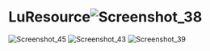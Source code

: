 # LuResource![Screenshot_38](https://github.com/98pritom/LuResource/assets/91086144/3c54d09b-b719-44ef-aa4d-dcb22da219af)
![Screenshot_45](https://github.com/98pritom/LuResource/assets/91086144/62b197da-b979-4bab-a76a-8476487166d5)
![Screenshot_43](https://github.com/98pritom/LuResource/assets/91086144/4a1a9181-63c0-4159-b17b-23198afa354b)
![Screenshot_39](https://github.com/98pritom/LuResource/assets/91086144/7e79afc8-b274-497a-8a15-726868ee67a6)
